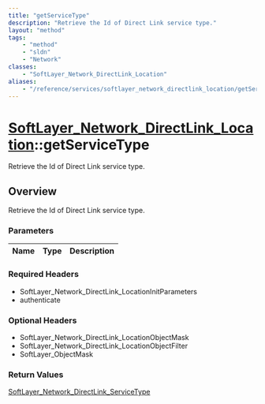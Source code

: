 ```yaml
---
title: "getServiceType"
description: "Retrieve the Id of Direct Link service type."
layout: "method"
tags:
    - "method"
    - "sldn"
    - "Network"
classes:
    - "SoftLayer_Network_DirectLink_Location"
aliases:
    - "/reference/services/softlayer_network_directlink_location/getServiceType"
---
```

# [SoftLayer_Network_DirectLink_Location](/reference/services/SoftLayer_Network_DirectLink_Location)::getServiceType

Retrieve the Id of Direct Link service type.


## Overview 
Retrieve the Id of Direct Link service type.

### Parameters 
|Name | Type | Description |
| --- | --- | --- |


### Required Headers
* SoftLayer_Network_DirectLink_LocationInitParameters
* authenticate

### Optional Headers
* SoftLayer_Network_DirectLink_LocationObjectMask
* SoftLayer_Network_DirectLink_LocationObjectFilter
* SoftLayer_ObjectMask

### Return Values
<a href='/reference/datatypes/SoftLayer_Network_DirectLink_ServiceType'>SoftLayer_Network_DirectLink_ServiceType </a>


